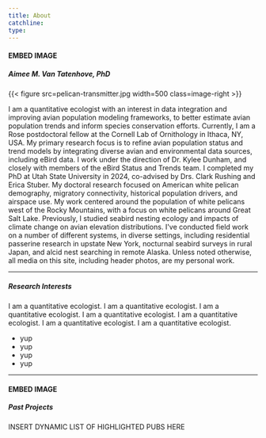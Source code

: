 ```yaml
---
title: About
catchline:
type:
---
```

#### EMBED IMAGE
##### Aimee M. Van Tatenhove, PhD
{{< figure src=pelican-transmitter.jpg width=500 class=image-right >}}

I am a quantitative ecologist with an interest in data integration and improving avian population modeling frameworks, to better estimate avian population trends and inform species conservation efforts. Currently, I am a Rose postdoctoral fellow at the Cornell Lab of Ornithology in Ithaca, NY, USA. My primary research focus is to refine avian population status and trend models by integrating diverse avian and environmental data sources, including eBird data. I work under the direction of Dr. Kylee Dunham, and closely with members of the eBird Status and Trends team. I completed my PhD at Utah State University in 2024, co-advised by Drs. Clark Rushing and Erica Stuber. My doctoral research focused on American white pelican demography, migratory connectivity, historical population drivers, and airspace use. My work centered around the population of white pelicans west of the Rocky Mountains, with a focus on white pelicans around Great Salt Lake. Previously, I studied seabird nesting ecology and impacts of climate change on avian elevation distributions. I've conducted field work on a number of different systems, in diverse settings, including residential passerine research in upstate New York, nocturnal seabird surveys in rural Japan, and alcid nest searching in remote Alaska.
Unless noted otherwise, all media on this site, including header photos, are my personal work.

___
##### Research Interests


I am a quantitative ecologist. I am a quantitative ecologist. I am a quantitative ecologist. I am a quantitative ecologist. I am a quantitative ecologist. I am a quantitative ecologist. I am a quantitative ecologist.

* yup
* yup
* yup
* yup

___
#### EMBED IMAGE
##### Past Projects
INSERT DYNAMIC LIST OF HIGHLIGHTED PUBS HERE
